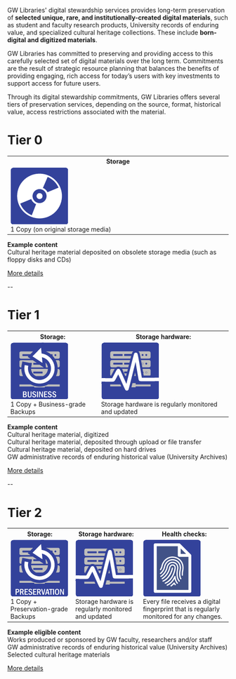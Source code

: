 GW Libraries' digital stewardship services provides long-term preservation of **selected unique, rare, and institutionally-created digital materials**, such as student and faculty research products, University records of enduring value, and specialized cultural heritage collections. These include **born-digital and digitized materials**.

GW Libraries has committed to preserving and providing access to this carefully selected set of digital materials over the long term. Commitments are the result of strategic resource planning that balances the benefits of providing engaging, rich access for today’s users with key investments to support access for future users.

Through its digital stewardship commitments, GW Libraries offers several tiers of preservation services, depending on the source, format, historical value, access restrictions associated with the material.

<h1 class="centered">Tier 0</h1>
<table class="one">
  <tr>
    <th width="800">Storage</th>
  </tr>
  <tr>
    <td><img class="centered" src="assets/images/icon-cd.png"><br>1 Copy (on original storage media)</td>
  </tr>
</table>
<p class="centered"><strong>Example content</strong><br>
Cultural heritage material deposited on obsolete storage media (such as floppy disks and CDs)</p>
<p class="centered"><a href="#">More details</a></p>

--

<h1 class="centered">Tier 1</h1>
<table class="two">
  <tr>
    <th>Storage:</th>
	<th>Storage hardware:</th>
  </tr>
  <tr>
    <td><img class="centered" src="assets/images/icon-server-backups-business.png"><br>1 Copy + Business-grade Backups</td>
	<td><img class="centered" src="assets/images/icon-server-monitoring.png"><br>Storage hardware is regularly monitored and updated</td>
  </tr>
</table>
<p class="centered"><strong>Example content</strong><br>
Cultural heritage material, digitized<br>
Cultural heritage material, deposited through upload or file transfer<br>
Cultural heritage material, deposited on hard drives<br>
GW administrative records of enduring historical value (University Archives)</p>
<p class="centered"><a href="#">More details</a></p>

--

<h1 class="centered">Tier 2</h1>
<table class="three">
  <tr>
    <th>Storage:</th>
	<th>Storage hardware:</th>
	<th>Health checks:</th>
  </tr>
  <tr>
    <td><img class="centered" src="assets/images/icon-server-backups-preservation.png"><br>1 Copy + Preservation-grade Backups</td>
	<td><img class="centered" src="assets/images/icon-server-monitoring.png"><br>Storage hardware is regularly monitored and updated</td>
	<td><img class="centered" src="assets/images/icon-checksum-health-checks.png"><br>Every file receives a digital fingerprint that is regularly monitored for any changes.</td>
  </tr>
</table>
<p class="centered"><strong>Example eligible content</strong><br>
Works produced or sponsored by GW faculty, researchers and/or staff<br>
GW administrative records of enduring historical value (University Archives)<br>
Selected cultural heritage materials</p>
<p class="centered"><a href="#">More details</a></p>


<!--<h1 class="centered">Tier 0</h1>
<p class="centered"><strong>Storage:</strong><br>
<img class="centered" src="assets/images/icon-cd.png"><br>
1 Copy (on original storage media)<br></p>

<p class="centered"><a href="#">More details</a></p>

<p class="centered"><strong>Example content</strong><br>
Cultural heritage material deposited on obsolete storage media (such as floppy disks and CDs)</p>

<h1 class="centered">Tier 1</h1>

<p class="centered"><strong>Storage:</strong><br>
<img class="centered" src="assets/images/icon-server-backups-business.png"><br>
1 Copy + Business-grade Backups</p>

<p class="centered"><strong>Storage Hardware:</strong><br>
<img class="centered" src="assets/images/icon-server-monitoring.png"><br>
Storage hardware is regularly monitored and updated</p>

<p class="centered"><a href="#">More details</a></p>

<p class="centered"><strong>Example content</strong><br>
Cultural heritage material, digitized<br>
Cultural heritage material, deposited through upload or file transfer<br>
Cultural heritage material, deposited on hard drives<br>
GW administrative records of enduring historical value (University Archives)</p>

<h1  class="centered">Tier 2</h1>

<p class="centered"><strong>Storage:</strong><br>
<img class="centered" src="assets/images/icon-server-backups-preservation.png"><br>
1 Copy + Preservation-grade Backups</p>

<p class="centered"><strong>Storage Hardware:</strong><br>
<img class="centered" src="assets/images/icon-server-monitoring.png"><br>
Storage hardware is regularly monitored and updated</p>

<p class="centered"><strong>Health checks:</strong><br>
<img class="centered" src="assets/images/icon-checksum-health-checks.png"><br>
Every file receives a digital fingerprint that is regularly monitored for any changes.</p>

<p class="centered"><a href="#">More details</a></p>

<p class="centered"><strong>Example eligible content</strong><br>
Works produced or sponsored by GW faculty, researchers and/or staff<br>
GW administrative records of enduring historical value (University Archives)<br>
Selected cultural heritage materials</p>-->
